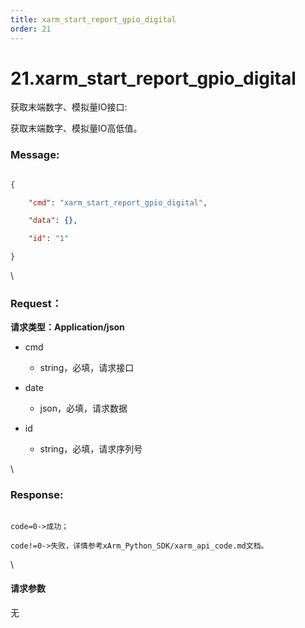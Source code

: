 ```yaml
---
title: xarm_start_report_gpio_digital
order: 21
---
```

# 21.xarm\_start\_report\_gpio\_digital



 



获取末端数字、模拟量IO接口:

获取末端数字、模拟量IO高低值。



### Message:  



```json

{

    "cmd": "xarm_start_report_gpio_digital",

    "data": {},

    "id": "1"

}

```



\





### Request：    



**请求类型：Application/json**



* cmd

  * string，必填，请求接口

* date

  * json，必填，请求数据

* id

  * string，必填，请求序列号



\





### Response:     



```

code=0->成功；

code!=0->失败，详情参考xArm_Python_SDK/xarm_api_code.md文档。

```



\





#### 请求参数



无
